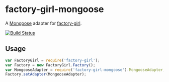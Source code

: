 factory-girl-mongoose
=====================

A [Mongoose](http://http://mongoosejs.com/) adapter for [factory-girl](https://github.com/aexmachina/factory-girl).

[![Build Status](https://travis-ci.org/jesseclark/factory-girl-mongoose.png)](https://travis-ci.org/jesseclark/factory-girl-mongoose)

## Usage

```javascript
var FactoryGirl = require('factory-girl');
var Factory = new FactoryGirl.Factory();
var MongooseAdapter = require('factory-girl-mongoose').MongooseAdapter;
Factory.setAdapter(MongooseAdapter);
```
